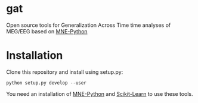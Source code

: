 gat
===

Open source tools for Generalization Across Time time analyses of MEG/EEG based on [MNE-Python](https://github.com/kingjr/mne-python)

Installation
============

Clone this repository and install using setup.py:

```python setup.py develop --user```

You need an installation of [MNE-Python](https://github.com/dengemann/mne-python) and [Scikit-Learn](https://github.com/scikit-learn/scikit-learn) to use these tools.
